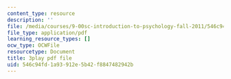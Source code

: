 ```yaml
---
content_type: resource
description: ''
file: /media/courses/9-00sc-introduction-to-psychology-fall-2011/546c94fd1a93912e5b42f8847482942b_Vko17una2Zw.pdf
file_type: application/pdf
learning_resource_types: []
ocw_type: OCWFile
resourcetype: Document
title: 3play pdf file
uid: 546c94fd-1a93-912e-5b42-f8847482942b
---
```

